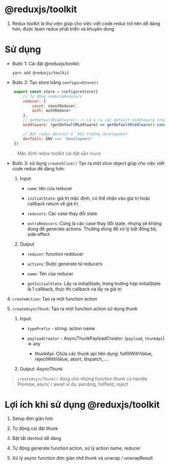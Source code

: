 # @reduxjs/toolkit

1. Redux toolkit là thư viện giúp cho việc viết code redux trở nên dễ dàng hơn, được team redux phát triển và khuyên dùng

# Sử dụng

- Bước 1: Cài đặt @reduxjs/toolkit:

    `yarn add @reduxjs/toolkit`

- Bước 2: Tạo store bằng `configureStore()`

```jsx
    export const store = configureStore({
        // Tự động combineReducers
        reducer: {
            count: countReducer,
            auth: authReducer
        },
        // getDefaultMiddlware() -> Lấy ra các default middleware trong redux toolkit
        middleware: (getDefaultMiddlware) => getDefaultMiddlware().concat(logMiddleware),

        // Bật redux devtool ở môi trường developemnt
        devTools: ENV === 'development'
    })
```

> Mặc định redux toolkit cài đặt sẵn `thunk`

- Bước 3: sử dụng `createSlice()` Tạo ra một slice object giúp cho việc viết code redux dễ dàng hơn:

    1. Input:

        - `name`: tên của reducer

        - `initialState`: giá trị mặc định, có thể nhận vào giá trị hoặc callback return về giá trị

        - `reducers`: Các case thay đổi state

        - `extraReducers`: Cũng là các case thay đổi state, nhưng sẽ không dùng để generate actions. Thường dùng để xử lý bất đồng bộ, side effect

    2. Output

        - `reducer`: function redducer

        - `actions`: Được generate từ reducers
        
        - `name`: Tên của reducer

        - `getInitialState`: Lấy ra initialState, trong trường hợp initialState là 1 callback, thực thi callback và lấy ra giá trị



4. `createAction`: Tạo ra một function action

5. `createAsyncThunk`: Tạo ra một function action sử dụng thunk

    1. Input:

        - `typePrefix` - string: action name

        - `payloadCreator` - AsyncThunkPayloadCreator: (`payload`, `thunkApi`) => any

            - thunkApi: Chứa các thunk api tiện dụng: fulfillWithValue, rejectWithValue, abort, dispatch,....

    2. Output: AsyncThunk


> `createAsyncThunk()` dùng cho những function thunk có handle Promise, async / await ví dụ: pending, fullfield, reject

# Lợi ích khi sử dụng @reduxjs/toolkit

1. Setup đơn giản hơn

2. Tự động cài đặt thunk

3. Bật tắt devtool dễ dàng

4. Tự động generate function action, xử lý action name, reducer

5. Xử lý async function đơn giản nhờ thunk và unwrap / unwrapResult


